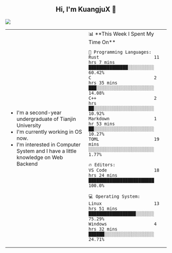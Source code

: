 <h2 align="center"> Hi, I'm KuangjuX 👋 </h2>
<p><img src="https://w.wallhaven.cc/full/nz/wallhaven-nz1e8j.jpg"></p>
<table>
    <tr>
        <td valign="center" width="50%">
            <ul>
                <li>I'm a second-year undergraduate of Tianjin University</li>
                <li>I'm currently working in OS now.</li>
                <li>I'm interested in Computer System and I have a little knowledge on Web Backend</li>
            </ul>
        </td>
       <td valign="top" width="50%">
<!--START_SECTION:waka-->
📊 **This Week I Spent My Time On** 

```text
💬 Programming Languages: 
Rust                     11 hrs 7 mins       ███████████████░░░░░░░░░░   60.42% 
C                        2 hrs 35 mins       ███░░░░░░░░░░░░░░░░░░░░░░   14.08% 
C++                      2 hrs               ██░░░░░░░░░░░░░░░░░░░░░░░   10.92% 
Markdown                 1 hr 53 mins        ██░░░░░░░░░░░░░░░░░░░░░░░   10.27% 
TOML                     19 mins             ░░░░░░░░░░░░░░░░░░░░░░░░░   1.77%

🔥 Editors: 
VS Code                  18 hrs 24 mins      █████████████████████████   100.0%

💻 Operating System: 
Linux                    13 hrs 51 mins      ██████████████████░░░░░░░   75.29% 
Windows                  4 hrs 32 mins       ██████░░░░░░░░░░░░░░░░░░░   24.71%

```


<!--END_SECTION:waka-->
</td></tr>
</table>


